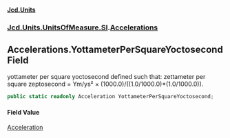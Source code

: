 #### [Jcd.Units](index.md 'index')

### [Jcd.Units.UnitsOfMeasure.SI](Jcd.Units.UnitsOfMeasure.SI.md 'Jcd.Units.UnitsOfMeasure.SI').[Accelerations](Accelerations.md 'Jcd.Units.UnitsOfMeasure.SI.Accelerations')

## Accelerations.YottameterPerSquareYoctosecond Field

yottameter per square yoctosecond defined such that: zettameter per square zeptosecond = Ym/ys² ×
(1000.0)/((1.0/1000.0)*(1.0/1000.0)).

```csharp
public static readonly Acceleration YottameterPerSquareYoctosecond;
```

#### Field Value

[Acceleration](Acceleration.md 'Jcd.Units.UnitTypes.Acceleration')